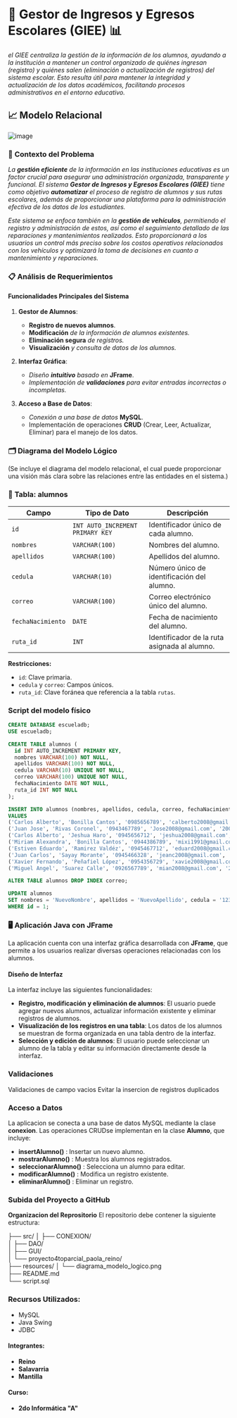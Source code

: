 # 🚗 **Gestor de Ingresos y Egresos Escolares (GIEE)** 📊

*el GIEE centraliza la gestión de la información de los alumnos, ayudando a la institución a mantener un control organizado de quiénes ingresan (registro) y quiénes salen (eliminación o actualización de registros) del sistema escolar. Esto resulta útil para mantener la integridad y actualización de los datos académicos, facilitando procesos administrativos en el entorno educativo.*

## 📈 **Modelo Relacional**
![image](https://github.com/user-attachments/assets/5f123103-db60-4fb5-a255-5a56c721afc9)

### 📝 **Contexto del Problema**

*La **gestión eficiente** de la información en las instituciones educativas es un factor crucial para asegurar una administración organizada, transparente y funcional. El sistema **Gestor de Ingresos y Egresos Escolares (GIEE)** tiene como objetivo **automatizar** el proceso de registro de alumnos y sus rutas escolares, además de proporcionar una plataforma para la administración efectiva de los datos de los estudiantes.*

*Este sistema se enfoca también en la **gestión de vehículos**, permitiendo el registro y administración de estos, así como el seguimiento detallado de las reparaciones y mantenimientos realizados. Esto proporcionará a los usuarios un control más preciso sobre los costos operativos relacionados con los vehículos y optimizará la toma de decisiones en cuanto a mantenimiento y reparaciones.*

### 📋 **Análisis de Requerimientos**

#### **Funcionalidades Principales del Sistema**

1. **Gestor de Alumnos**:
   - **Registro de nuevos alumnos**.
   - **Modificación** *de la información de alumnos existentes.*
   - **Eliminación segura** *de registros.*
   - **Visualización** *y consulta de datos de los alumnos.*

2. **Interfaz Gráfica**:
   - *Diseño **intuitivo** basado en* **JFrame**.
   - *Implementación de **validaciones** para evitar entradas incorrectas o incompletas.*

3. **Acceso a Base de Datos**:
   - *Conexión a una base de datos* **MySQL**.
   - Implementación de operaciones **CRUD** (Crear, Leer, Actualizar, Eliminar) para el manejo de los datos.

### 🗂️ **Diagrama del Modelo Lógico**
(Se incluye el diagrama del modelo relacional, el cual puede proporcionar una visión más clara sobre las relaciones entre las entidades en el sistema.)

### 📝 **Tabla: alumnos**

| **Campo**         | **Tipo de Dato**    | **Descripción**                                              |
|-------------------|---------------------|--------------------------------------------------------------|
| `id`              | `INT AUTO_INCREMENT PRIMARY KEY` | Identificador único de cada alumno.                           |
| `nombres`         | `VARCHAR(100)`      | Nombres del alumno.                                           |
| `apellidos`       | `VARCHAR(100)`      | Apellidos del alumno.                                         |
| `cedula`          | `VARCHAR(10)`       | Número único de identificación del alumno.                   |
| `correo`          | `VARCHAR(100)`      | Correo electrónico único del alumno.                          |
| `fechaNacimiento` | `DATE`              | Fecha de nacimiento del alumno.                               |
| `ruta_id`         | `INT`               | Identificador de la ruta asignada al alumno.                  |

**Restricciones:**
- `id`: Clave primaria.
- `cedula` y `correo`: Campos únicos.
- `ruta_id`: Clave foránea que referencia a la tabla `rutas`.



### Script del modelo físico 
```sql
CREATE DATABASE escueladb;
USE escueladb;

CREATE TABLE alumnos (
  id INT AUTO_INCREMENT PRIMARY KEY,
  nombres VARCHAR(100) NOT NULL,
  apellidos VARCHAR(100) NOT NULL,
  cedula VARCHAR(10) UNIQUE NOT NULL,
  correo VARCHAR(100) UNIQUE NOT NULL,
  fechaNacimiento DATE NOT NULL,
  ruta_id INT NOT NULL
);

INSERT INTO alumnos (nombres, apellidos, cedula, correo, fechaNacimiento, ruta_id) 
VALUES 
('Carlos Alberto', 'Bonilla Cantos', '0985656789', 'calberto2008@gmail.com', '2008-05-11', 0),
('Juan Jose', 'Rivas Coronel', '0943467789', 'Jose2008@gmail.com', '2008-07-12', 0),
('Carlos Alberto', 'Jeshua Haro', '0945656712', 'jeshua2008@gmail.com', '2008-11-23', 0),
('Miriam Alexandra', 'Bonilla Cantos', '0944386789', 'mixi1991@gmail.com', '2007-01-11', 0),
('Estiven Eduardo', 'Ramirez Valdéz', '0945467712', 'eduard2008@gmail.com', '2007-12-12', 0),
('Juan Carlos', 'Sayay Morante', '0945466328', 'jeanc2008@gmail.com', '2008-12-24', 0),
('Xavier Fernando', 'Peñafiel López', '0954356729', 'xavie2008@gmail.com', '2008-04-23', 0),
('Miguel Angel', 'Suarez Calle', '0926567789', 'mian2008@gmail.com', '2008-01-01', 0);

ALTER TABLE alumnos DROP INDEX correo;

UPDATE alumnos 
SET nombres = 'NuevoNombre', apellidos = 'NuevoApellido', cedula = '1234567890', correo = 'nuevoemail@gmail.com', fechaNacimiento = '2000-01-01' 
WHERE id = 1;
```



### 🖥️ **Aplicación Java con JFrame**

La aplicación cuenta con una interfaz gráfica desarrollada con **JFrame**, que permite a los usuarios realizar diversas operaciones relacionadas con los alumnos.

#### **Diseño de Interfaz**

La interfaz incluye las siguientes funcionalidades:

- **Registro, modificación y eliminación de alumnos**: El usuario puede agregar nuevos alumnos, actualizar información existente y eliminar registros de alumnos.
- **Visualización de los registros en una tabla**: Los datos de los alumnos se muestran de forma organizada en una tabla dentro de la interfaz.
- **Selección y edición de alumnos**: El usuario puede seleccionar un alumno de la tabla y editar su información directamente desde la interfaz.


### Validaciones
Validaciones de campo vacios 
Evitar la insercion de registros duplicados 

### Acceso a Datos 
La aplicacion se conecta a una base de datos MySQL mediante la clase **conexion**. Las operaciones CRUDse implementan en la clase **Alumno**, que incluye:
- **insertAlumno()** : Insertar un nuevo alumno. 
- **mostrarAlumno()** : Muestra los alumnos registrados. 
- **seleccionarAlumno()** : Selecciona un alumno para editar.
- **modificarAlumno()** : Modifica un registro existente.
- **eliminarAlumno()** : Eliminar un registro.

### Subida del Proyecto a GitHub

**Organizacion del Reprositorio**
El repositorio debe contener la siguiente estructura:


├── src/
│   ├── CONEXION/                        
│   ├── DAO/                              
│   ├── GUI/                              
│   └── proyecto4toparcial_paola_reino/   
├── resources/
│   └── diagrama_modelo_logico.png        
├── README.md                             
└── script.sql                            

### **Recursos Utilizados:**
- MySQL
- Java Swing
- JDBC

#### **Integrantes:**
- **Reino**
- **Salavarria**
- **Mantilla**

#### **Curso:**
- **2do Informática "A"**
  
  
